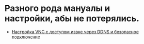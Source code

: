 # Разного рода мануалы и настройки, абы не потерялись.
- [Настройка VNC с доступом извне через DDNS и безопасное подключение](vnc.md)
